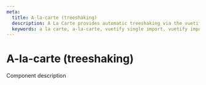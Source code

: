 ```yaml
---
meta:
  title: A-la-carte (treeshaking)
  description: A La Carte provides automatic treeshaking via the vuetify-loader. Use only the features that you need and drastically reduce your package bundle size.
  keywords: a la carte, a-la-carte, vuetify single import, vuetify import, component importing, reduce vuetify size
---
```


# A-la-carte (treeshaking)

Component description

<entry-ad />

<backmatter />
